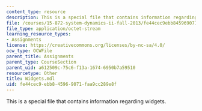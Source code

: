 ```yaml
---
content_type: resource
description: This is a special file that contains information regarding widgets.
file: /courses/15-872-system-dynamics-ii-fall-2013/fe44cec9ebb845969071faa9cc289e8f_Widgets.mdl
file_type: application/octet-stream
learning_resource_types:
- Assignments
license: https://creativecommons.org/licenses/by-nc-sa/4.0/
ocw_type: OCWFile
parent_title: Assignments
parent_type: CourseSection
parent_uid: a612509c-75c6-f13a-1674-6950b7a59510
resourcetype: Other
title: Widgets.mdl
uid: fe44cec9-ebb8-4596-9071-faa9cc289e8f
---
```

This is a special file that contains information regarding widgets.